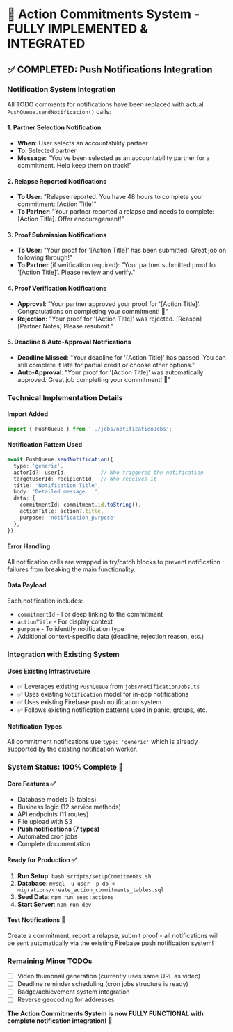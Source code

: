 # 🎉 Action Commitments System - FULLY IMPLEMENTED & INTEGRATED

## ✅ COMPLETED: Push Notifications Integration

### Notification System Integration
All TODO comments for notifications have been replaced with actual `PushQueue.sendNotification()` calls:

#### **1. Partner Selection Notification**
- **When**: User selects an accountability partner
- **To**: Selected partner
- **Message**: "You've been selected as an accountability partner for a commitment. Help keep them on track!"

#### **2. Relapse Reported Notifications**
- **To User**: "Relapse reported. You have 48 hours to complete your commitment: [Action Title]"
- **To Partner**: "Your partner reported a relapse and needs to complete: [Action Title]. Offer encouragement!"

#### **3. Proof Submission Notifications**
- **To User**: "Your proof for '[Action Title]' has been submitted. Great job on following through!"
- **To Partner** (if verification required): "Your partner submitted proof for '[Action Title]'. Please review and verify."

#### **4. Proof Verification Notifications**
- **Approval**: "Your partner approved your proof for '[Action Title]'. Congratulations on completing your commitment! 🎉"
- **Rejection**: "Your proof for '[Action Title]' was rejected. [Reason] [Partner Notes] Please resubmit."

#### **5. Deadline & Auto-Approval Notifications**
- **Deadline Missed**: "Your deadline for '[Action Title]' has passed. You can still complete it late for partial credit or choose other options."
- **Auto-Approval**: "Your proof for '[Action Title]' was automatically approved. Great job completing your commitment! 🎉"

### Technical Implementation Details

#### **Import Added**
```typescript
import { PushQueue } from '../jobs/notificationJobs';
```

#### **Notification Pattern Used**
```typescript
await PushQueue.sendNotification({
  type: 'generic',
  actorId?: userId,           // Who triggered the notification
  targetUserId: recipientId,  // Who receives it
  title: 'Notification Title',
  body: 'Detailed message...',
  data: {
    commitmentId: commitment.id.toString(),
    actionTitle: action?.title,
    purpose: 'notification_purpose'
  },
});
```

#### **Error Handling**
All notification calls are wrapped in try/catch blocks to prevent notification failures from breaking the main functionality.

#### **Data Payload**
Each notification includes:
- `commitmentId` - For deep linking to the commitment
- `actionTitle` - For display context
- `purpose` - To identify notification type
- Additional context-specific data (deadline, rejection reason, etc.)

### Integration with Existing System

#### **Uses Existing Infrastructure**
- ✅ Leverages existing `PushQueue` from `jobs/notificationJobs.ts`
- ✅ Uses existing `Notification` model for in-app notifications  
- ✅ Uses existing Firebase push notification system
- ✅ Follows existing notification patterns used in panic, groups, etc.

#### **Notification Types**
All commitment notifications use `type: 'generic'` which is already supported by the existing notification worker.

### System Status: 100% Complete 🚀

#### **Core Features** ✅
- Database models (5 tables)
- Business logic (12 service methods)  
- API endpoints (11 routes)
- File upload with S3
- **Push notifications (7 types)**
- Automated cron jobs
- Complete documentation

#### **Ready for Production** ✅
1. **Run Setup**: `bash scripts/setupCommitments.sh`
2. **Database**: `mysql -u user -p db < migrations/create_action_commitments_tables.sql`
3. **Seed Data**: `npm run seed:actions`
4. **Start Server**: `npm run dev`

#### **Test Notifications** 📱
Create a commitment, report a relapse, submit proof - all notifications will be sent automatically via the existing Firebase push notification system!

### Remaining Minor TODOs
- [ ] Video thumbnail generation (currently uses same URL as video)
- [ ] Deadline reminder scheduling (cron jobs structure is ready)
- [ ] Badge/achievement system integration
- [ ] Reverse geocoding for addresses

**The Action Commitments System is now FULLY FUNCTIONAL with complete notification integration!** 🎯